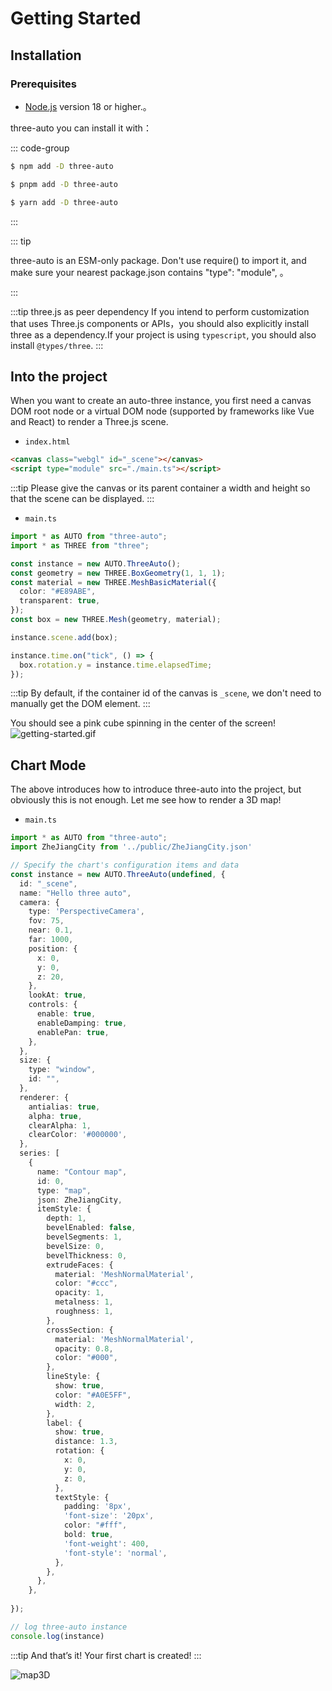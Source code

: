 # Getting Started 

## Installation 

### Prerequisites 

- [Node.js](https://nodejs.org/) version 18 or higher.。

three-auto you can install it with：

::: code-group

```sh [npm]
$ npm add -D three-auto
```

```sh [pnpm]
$ pnpm add -D three-auto
```

```sh [yarn]
$ yarn add -D three-auto
```


:::

::: tip 

three-auto is an ESM-only package. Don't use require() to import it, and make sure your nearest package.json contains "type": "module", 。

:::

:::tip three.js as peer dependency
If you intend to perform customization that uses Three.js components or APIs，you should also explicitly install three as a dependency.If your project is using `typescript`, you should also install `@types/three`.
:::

## Into the project

When you want to create an auto-three instance, you first need a canvas DOM root node or a virtual DOM node (supported by frameworks like Vue and React) to render a Three.js scene.


- `index.html`
```html {10,12}
<canvas class="webgl" id="_scene"></canvas>
<script type="module" src="./main.ts"></script>  
```


:::tip
Please give the canvas or its parent container a width and height so that the scene can be displayed.
:::

- `main.ts`
```ts
import * as AUTO from "three-auto";
import * as THREE from "three";

const instance = new AUTO.ThreeAuto();
const geometry = new THREE.BoxGeometry(1, 1, 1);
const material = new THREE.MeshBasicMaterial({
  color: "#E89ABE",
  transparent: true,
});
const box = new THREE.Mesh(geometry, material);

instance.scene.add(box);

instance.time.on("tick", () => {
  box.rotation.y = instance.time.elapsedTime;
});

```

:::tip
By default, if the container id of the canvas is `_scene`, we don't need to manually get the DOM element.
:::


You should see a pink cube spinning in the center of the screen!
![getting-started.gif](https://github.com/user-attachments/assets/cb5fb291-a50f-4fdd-8a70-b0b2e47473ba)

## Chart Mode
The above introduces how to introduce three-auto into the project, but obviously this is not enough. Let me see how to render a 3D map!

- `main.ts`
```ts
import * as AUTO from "three-auto";
import ZheJiangCity from '../public/ZheJiangCity.json'

// Specify the chart's configuration items and data
const instance = new AUTO.ThreeAuto(undefined, {
  id: "_scene",
  name: "Hello three auto",
  camera: {
    type: 'PerspectiveCamera',
    fov: 75,
    near: 0.1,
    far: 1000,
    position: {
      x: 0,
      y: 0,
      z: 20,
    },
    lookAt: true,
    controls: {
      enable: true,
      enableDamping: true,
      enablePan: true,
    },
  },
  size: {
    type: "window",
    id: "",
  },
  renderer: {
    antialias: true,
    alpha: true,
    clearAlpha: 1,
    clearColor: '#000000',
  },
  series: [
    {
      name: "Contour map",
      id: 0,
      type: "map",
      json: ZheJiangCity,
      itemStyle: {
        depth: 1,
        bevelEnabled: false,
        bevelSegments: 1,
        bevelSize: 0,
        bevelThickness: 0,
        extrudeFaces: {
          material: 'MeshNormalMaterial',
          color: "#ccc",
          opacity: 1,
          metalness: 1,
          roughness: 1,
        },
        crossSection: {
          material: 'MeshNormalMaterial',
          opacity: 0.8,
          color: "#000",
        },
        lineStyle: {
          show: true,
          color: "#A0E5FF",
          width: 2,
        },
        label: {
          show: true,
          distance: 1.3,
          rotation: {
            x: 0,
            y: 0,
            z: 0,
          },
          textStyle: {
            padding: '8px',
            'font-size': '20px',
            color: "#fff",
            bold: true,
            'font-weight': 400,
            'font-style': 'normal',
          },
        },
      },
    },
  
});

// log three-auto instance
console.log(instance)

```

:::tip
And that’s it! Your first chart is created!
:::

![map3D](../../public/map3D.png)